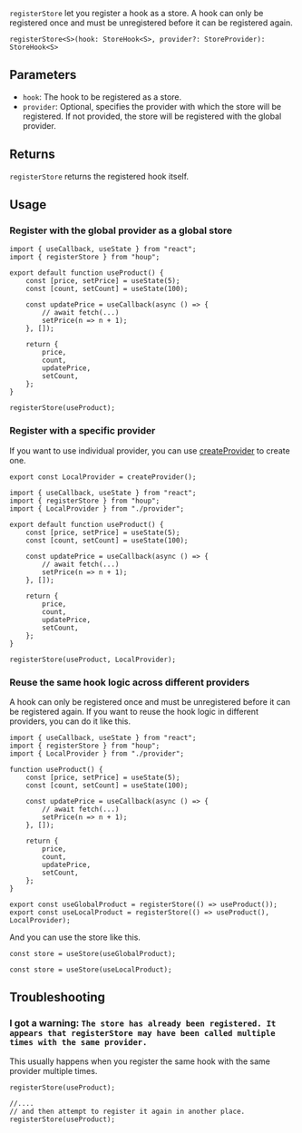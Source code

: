 `registerStore` let you register a hook as a store. A hook can only be registered once and must be unregistered before it can be registered again.

```tsx
registerStore<S>(hook: StoreHook<S>, provider?: StoreProvider): StoreHook<S>
```

## Parameters

- `hook`: The hook to be registered as a store.
- `provider`: Optional, specifies the provider with which the store will be registered. If not provided, the store will be registered with the global provider.

## Returns

`registerStore` returns the registered hook itself.

## Usage

### Register with the global provider as a global store

``` tsx
import { useCallback, useState } from "react";
import { registerStore } from "houp";

export default function useProduct() {
    const [price, setPrice] = useState(5);
    const [count, setCount] = useState(100);

    const updatePrice = useCallback(async () => {
        // await fetch(...)
        setPrice(n => n + 1);
    }, []);

    return {
        price,
        count,
        updatePrice,
        setCount,
    };
}

registerStore(useProduct);
```

### Register with a specific provider

If you want to use individual provider, you can use [createProvider](/API%20Reference/Provider#createprovider) to create one.

```tsx
export const LocalProvider = createProvider();
```

``` tsx
import { useCallback, useState } from "react";
import { registerStore } from "houp";
import { LocalProvider } from "./provider";

export default function useProduct() {
    const [price, setPrice] = useState(5);
    const [count, setCount] = useState(100);

    const updatePrice = useCallback(async () => {
        // await fetch(...)
        setPrice(n => n + 1);
    }, []);

    return {
        price,
        count,
        updatePrice,
        setCount,
    };
}

registerStore(useProduct, LocalProvider);
```

### Reuse the same hook logic across different providers

A hook can only be registered once and must be unregistered before it can be registered again. If you want to reuse the hook logic in different providers, you can do it like this.

```tsx
import { useCallback, useState } from "react";
import { registerStore } from "houp";
import { LocalProvider } from "./provider";

function useProduct() {
    const [price, setPrice] = useState(5);
    const [count, setCount] = useState(100);

    const updatePrice = useCallback(async () => {
        // await fetch(...)
        setPrice(n => n + 1);
    }, []);

    return {
        price,
        count,
        updatePrice,
        setCount,
    };
}

export const useGlobalProduct = registerStore(() => useProduct());
export const useLocalProduct = registerStore(() => useProduct(), LocalProvider);
```

And you can use the store like this.

```tsx
const store = useStore(useGlobalProduct);
```

```tsx
const store = useStore(useLocalProduct);
```

## Troubleshooting

### I got a warning: `The store has already been registered. It appears that registerStore may have been called multiple times with the same provider.`

This usually happens when you register the same hook with the same provider multiple times.

```tsx
registerStore(useProduct);

//....
// and then attempt to register it again in another place.
registerStore(useProduct);
```